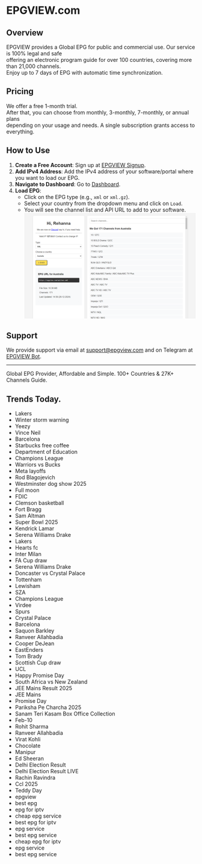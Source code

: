 # EPGVIEW.com



## Overview
EPGVIEW provides a Global EPG for public and commercial use. Our service is 100% legal and safe\
offering an electronic program guide for over 100 countries, covering more than 21,000 channels.\
Enjoy up to 7 days of EPG with automatic time synchronization.

## Pricing
We offer a free 1-month trial. \
After that, you can choose from monthly, 3-monthly, 7-monthly, or annual plans \
depending on your usage and needs. A single subscription grants access to everything.

## How to Use
1. **Create a Free Account**: Sign up at [EPGVIEW Signup](https://epgview.com/signup.php).
2. **Add IPv4 Address**: Add the IPv4 address of your software/portal where you want to load our EPG.
3. **Navigate to Dashboard**: Go to [Dashboard](https://epgview.com/dashboard.php).
4. **Load EPG**:
   - Click on the EPG type (e.g., `xml` or `xml.gz`).
   - Select your country from the dropdown menu and click on `Load`.
   - You will see the channel list and API URL to add to your software.
![EPGVIEW](img/dashboard.png)
## Support
We provide support via email at [support@epgview.com](mailto:support@epgview.com) and on Telegram at [EPGVIEW Bot](https://t.me/epgview_bot).

---

Global EPG Provider, Affordable and Simple. 100+ Countries & 27K+ Channels Guide.

## Trends Today.

- Lakers
- Winter storm warning
- Yeezy
- Vince Neil
- Barcelona
- Starbucks free coffee
- Department of Education
- Champions League
- Warriors vs Bucks
- Meta layoffs
- Rod Blagojevich
- Westminster dog show 2025
- Full moon
- FDIC
- Clemson basketball
- Fort Bragg
- Sam Altman
- Super Bowl 2025
- Kendrick Lamar
- Serena Williams Drake
- Lakers
- Hearts fc
- Inter Milan
- FA Cup draw
- Serena Williams Drake
- Doncaster vs Crystal Palace
- Tottenham
- Lewisham
- SZA
- Champions League
- Virdee
- Spurs
- Crystal Palace
- Barcelona
- Saquon Barkley
- Ranveer Allahbadia
- Cooper DeJean
- EastEnders
- Tom Brady
- Scottish Cup draw
- UCL
- Happy Promise Day
- South Africa vs New Zealand
- JEE Mains Result 2025
- JEE Mains
- Promise Day
- Pariksha Pe Charcha 2025
- Sanam Teri Kasam Box Office Collection
- Feb-10
- Rohit Sharma
- Ranveer Allahbadia
- Virat Kohli
- Chocolate
- Manipur
- Ed Sheeran
- Delhi Election Result
- Delhi Election Result LIVE
- Rachin Ravindra
- Ccl 2025
- Teddy Day
- epgview
- best epg
- epg for iptv
- cheap epg service
- best epg for iptv
- epg service
- best epg service
- cheap epg for iptv
- epg service
- best epg service
